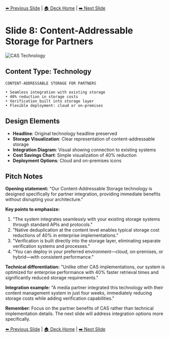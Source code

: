 <!-- Navigation Header -->
[⬅️ Previous Slide](slide07.md) | [🏠 Deck Home](../README.md) | [➡️ Next Slide](slide09.md)

# Slide 8: Content-Addressable Storage for Partners

![CAS Technology](../images/slide8.png)

## Content Type: Technology

```
CONTENT-ADDRESSABLE STORAGE FOR PARTNERS

• Seamless integration with existing storage
• 40% reduction in storage costs
• Verification built into storage layer
• Flexible deployment: cloud or on-premises
```

## Design Elements

- **Headline**: Original technology headline preserved
- **Storage Visualization**: Clear representation of content-addressable storage
- **Integration Diagram**: Visual showing connection to existing systems
- **Cost Savings Chart**: Simple visualization of 40% reduction
- **Deployment Options**: Cloud and on-premises icons

## Pitch Notes

**Opening statement:**
"Our Content-Addressable Storage technology is designed specifically for partner integration, providing immediate benefits without disrupting your architecture."

**Key points to emphasize:**
1. "The system integrates seamlessly with your existing storage systems through standard APIs and protocols."
2. "Native deduplication at the content level enables typical storage cost reductions of 40% in enterprise implementations."
3. "Verification is built directly into the storage layer, eliminating separate verification systems and processes."
4. "You can deploy in your preferred environment—cloud, on-premises, or hybrid—with consistent performance."

**Technical differentiation:**
"Unlike other CAS implementations, our system is optimized for enterprise performance with 40% faster retrieval times and significantly reduced storage requirements."

**Integration example:**
"A media partner integrated this technology with their content management system in just four weeks, immediately reducing storage costs while adding verification capabilities."

**Remember**: Focus on the partner benefits of CAS rather than technical implementation details. The next slide will address integration options more specifically.

<!-- Navigation Footer -->
[⬅️ Previous Slide](slide07.md) | [🏠 Deck Home](../README.md) | [➡️ Next Slide](slide09.md)